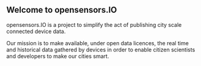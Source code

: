 ## Welcome to opensensors.IO

opensensors.IO is a project to simplify the act of publishing city scale connected device data.

Our mission is to make available, under open data licences, the real time and historical data gathered by devices in order to enable citizen scientists and developers to make our cities smart.
